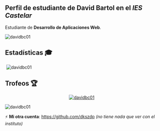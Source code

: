 ## Perfil de estudiante de **David Bartol** en el *IES Castelar*  

Estudiante de **Desarrollo de Aplicaciones Web**.  
<p align="left"> <img src="https://komarev.com/ghpvc/?username=davidbc01&label=Visitas%20al%20perfil&color=000000&style=flat" alt="davidbc01" /> </p>

## Estadísticas 🎓  
<p>&nbsp;<img align="center" src="https://github-readme-stats.vercel.app/api?username=davidbc01&show_icons=true&theme=dark&title_color=ffffff&text_color=ffffff&bg_color=000000&hide_border=true&locale=es" alt="davidbc01" /></p>

## Trofeos 🏆
<p align="center"> <a href="https://github.com/ryo-ma/github-profile-trophy"><img src="https://github-profile-trophy.vercel.app/?username=davidbc01&no-frame=true&theme=gitdimmed&SECRET" alt="davidbc01" /></a> </p>

<p align="left"> <img src="https://img.shields.io/github/stars/davidbc01?color=black&label=Estrellas" alt="davidbc01" /> </p>

⚡ **Mi otra cuenta**: https://github.com/dkszdp *(no tiene nada que ver con el instituto)*  
